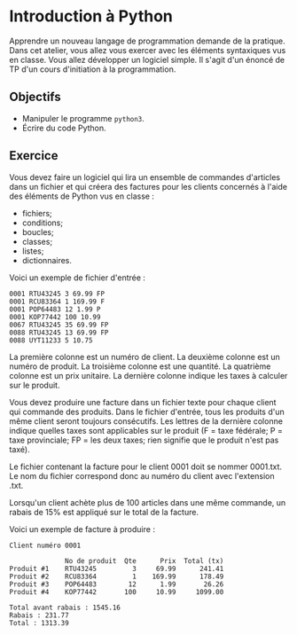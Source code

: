 Introduction à Python
=====================

Apprendre un nouveau langage de programmation demande de la pratique. Dans cet
atelier, vous allez vous exercer avec les éléments syntaxiques vus en classe.
Vous allez développer un logiciel simple. Il s'agit d'un énoncé de TP d'un cours
d'initiation à la programmation.

Objectifs
---------

* Manipuler le programme `python3`.
* Écrire du code Python.

Exercice
--------

Vous devez faire un logiciel qui lira un ensemble de commandes d'articles dans
un fichier et qui créera des factures pour les clients concernés à l'aide des
éléments de Python vus en classe :
* fichiers;
* conditions;
* boucles;
* classes;
* listes;
* dictionnaires.

Voici un exemple de fichier d'entrée :
```
0001 RTU43245 3 69.99 FP
0001 RCU83364 1 169.99 F
0001 POP64483 12 1.99 P
0001 KOP77442 100 10.99
0067 RTU43245 35 69.99 FP
0088 RTU43245 13 69.99 FP
0088 UYT11233 5 10.75
```

La première colonne est un numéro de client. La deuxième colonne est un numéro
de produit. La troisième colonne est une quantité. La quatrième colonne est un
prix unitaire. La dernière colonne indique les taxes à calculer sur le produit.

Vous devez produire une facture dans un fichier texte pour chaque client qui
commande des produits. Dans le fichier d'entrée, tous les produits d'un même
client seront toujours consécutifs. Les lettres de la dernière colonne indique
quelles taxes sont applicables sur le produit (F = taxe fédérale;
P = taxe provinciale; FP = les deux taxes; rien signifie que le produit n'est
pas taxé).

Le fichier contenant la facture pour le client 0001 doit se nommer 0001.txt. Le
nom du fichier correspond donc au numéro du client avec l'extension .txt.

Lorsqu'un client achète plus de 100 articles dans une même commande, un rabais
de 15% est appliqué sur le total de la facture.

Voici un exemple de facture à produire :
```
Client numéro 0001

              No de produit  Qte      Prix  Total (tx)
Produit #1    RTU43245         3     69.99      241.41
Produit #2    RCU83364         1    169.99      178.49
Produit #3    POP64483        12      1.99       26.26
Produit #4    KOP77442       100     10.99     1099.00

Total avant rabais : 1545.16
Rabais : 231.77
Total : 1313.39
```
